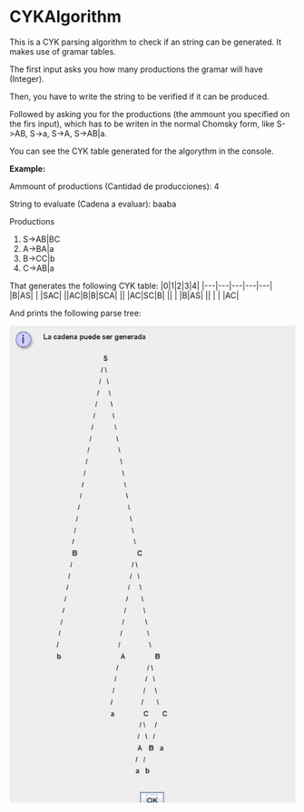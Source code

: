 # CYKAlgorithm
This is a CYK parsing algorithm to check if an string can be generated.
It makes use of gramar tables.

The first input asks you how many productions the gramar will have (Integer).

Then, you have to write the string to be verified if it can be produced.

Followed by asking you for the productions (the ammount you specified on the firs input), which has to be writen in the normal Chomsky form, like S->AB, S->a, S->A, S->AB|a.

You can see the CYK table generated for the algorythm in the console.


**Example:**

Ammount of productions (Cantidad de producciones): 4

String to evaluate (Cadena a evaluar): baaba

Productions
<ol>
<li>S->AB|BC</li>
<li>A->BA|a</li>
<li>B->CC|b</li>
<li>C->AB|a</li>
</ol>

That generates the following CYK table:
|0|1|2|3|4|
|---|---|---|---|---|
|B|AS| | |SAC|
||AC|B|B|SCA|
|| |AC|SC|B|
|| | |B|AS|
|| | | |AC|

And prints the following parse tree:

![Parse tree img](https://github.com/MiltonEBR/CYKAlgorithm/blob/main/Screenshot_128.png)

